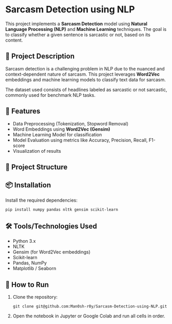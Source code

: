 
# Sarcasm Detection using NLP

This project implements a **Sarcasm Detection** model using **Natural Language Processing (NLP)** and **Machine Learning** techniques. The goal is to classify whether a given sentence is sarcastic or not, based on its content.

## 📝 Project Description

Sarcasm detection is a challenging problem in NLP due to the nuanced and context-dependent nature of sarcasm. This project leverages **Word2Vec** embeddings and machine learning models to classify text data for sarcasm.

The dataset used consists of headlines labeled as sarcastic or not sarcastic, commonly used for benchmark NLP tasks.

## 🚀 Features

- Data Preprocessing (Tokenization, Stopword Removal)
- Word Embeddings using **Word2Vec (Gensim)**
- Machine Learning Model for classification
- Model Evaluation using metrics like Accuracy, Precision, Recall, F1-score
- Visualization of results

## 📂 Project Structure

## 📦 Installation

Install the required dependencies:

```bash
pip install numpy pandas nltk gensim scikit-learn
```

## 🛠️ Tools/Technologies Used

* Python 3.x
* NLTK
* Gensim (for Word2Vec embeddings)
* Scikit-learn
* Pandas, NumPy
* Matplotlib / Seaborn

## 📌 How to Run

1. Clone the repository:
   ```
   git clone git@github.com:Man0sh-r0y/Sarcasm-Detection-using-NLP.git

   ```
2. Open the notebook in Jupyter or Google Colab and run all cells in order.
